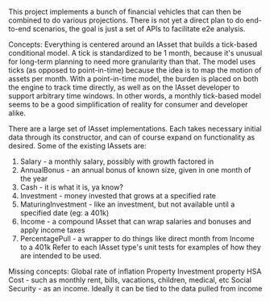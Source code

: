 This project implements a bunch of financial vehicles that can then be combined to do various projections.
There is not yet a direct plan to do end-to-end scenarios, the goal is just a set of APIs to facilitate e2e analysis.

Concepts:
Everything is centered around an IAsset that builds a tick-based conditional model. A tick is standardized to be 1 month, because it's unusual for long-term planning to need more granularity than that. The model uses ticks (as opposed to point-in-time) because the idea is to map the motion of assets per month. With a point-in-time model, the burden is placed on both the engine to track time directly, as well as on the IAsset developer to support arbitrary time windows. In other words, a monthly tick-based model seems to be a good simplification of reality for consumer and developer alike. 

There are a large set of IAsset implementations. Each takes necessary initial data through its constructor, and can of course expand on functionality as desired. Some of the existing IAssets are:
1. Salary - a monthly salary, possibly with growth factored in
2. AnnualBonus - an annual bonus of known size, given in one month of the year
3. Cash - it is what it is, ya know?
4. Investment - money invested that grows at a specified rate
5. MaturingInvestment - like an investment, but not available until a specified date (eg: a 401k)
6. Income - a compound IAsset that can wrap salaries and bonuses and apply income taxes
7. PercentagePull - a wrapper to do things like direct month from Income to a 401k
Refer to each IAsset type's unit tests for examples of how they are intended to be used.

Missing concepts:
Global rate of inflation
Property
Investment property
HSA
Cost - such as monthly rent, bills, vacations, children, medical, etc
Social Security - as an income. Ideally it can be tied to the data pulled from income





